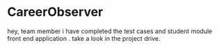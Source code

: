 # CareerObserver
hey, team member i have completed the test cases and student module front end application .
take a look in the project drive.
